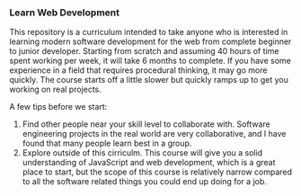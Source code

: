 ### Learn Web Development 

This repository is a curriculum intended to take anyone who is interested in learning modern software development for the web from complete beginner to junior developer. Starting from scratch and assuming 40 hours of time spent working per week, it will take 6 months to complete. If you have some experience in a field that requires procedural thinking, it may go more quickly. The course starts off a little slower but quickly ramps up to get you working on real projects. 

A few tips before we start:

1. Find other people near your skill level to collaborate with. Software engineering projects in the real world are very collaborative, and I have found that many people learn best in a group. 
2. Explore outside of this cirriculm. This course will give you a solid understanding of JavaScript and web development, which is a great place to start, but the scope of this course is relatively narrow compared to all the software related things you could end up doing for a job.
